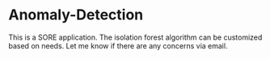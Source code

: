 # Anomaly-Detection
This is a SORE application. The isolation forest algorithm can be customized based on needs. Let me know if there are any concerns via email.
